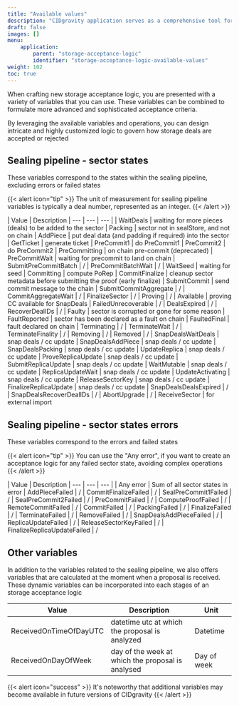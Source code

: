 ```yaml
---
title: "Available values"
description: "CIDgravity application serves as a comprehensive tool for managing and monitoring of : clients, pricing, acceptance criterias, avalability and activity."
draft: false
images: []
menu:
    application:
        parent: "storage-acceptance-logic"
        identifier: "storage-acceptance-logic-available-values"
weight: 102
toc: true
---
```


When crafting new storage acceptance logic, you are presented with a variety of variables that you can use. These variables can be combined to formulate more advanced and sophisticated acceptance criteria. 

By leveraging the available variables and operations, you can design intricate and highly customized logic to govern how storage deals are accepted or rejected

## Sealing pipeline - sector states

These variables correspond to the states within the sealing pipeline, excluding errors or failed states

{{< alert icon="tip" >}}
The unit of measurement for sealing pipeline variables is typically a deal number, represented as an integer.
{{< /alert >}}

| Value | Description
| --- | --- | --- |
| WaitDeals | waiting for more pieces (deals) to be added to the sector
| Packing | sector not in sealStore, and not on chain
| AddPiece | put deal data (and padding if required) into the sector
| GetTicket | generate ticket
| PreCommit1 | do PreCommit1
| PreCommit2 | do PreCommit2
| PreCommitting | on chain pre-commit (deprecated)
| PreCommitWait | waiting for precommit to land on chain
| SubmitPreCommitBatch | /
| PreCommitBatchWait | /
| WaitSeed | waiting for seed
| Committing | compute PoRep
| CommitFinalize | cleanup sector metadata before submitting the proof (early finalize)
| SubmitCommit | send commit message to the chain
| SubmitCommitAggregate | /
| CommitAggregateWait | /
| FinalizeSector | /
| Proving | /
| Available | proving CC available for SnapDeals
| FailedUnrecoverable | /
| DealsExpired | /
| RecoverDealIDs | /
| Faulty | sector is corrupted or gone for some reason
| FaultReported | sector has been declared as a fault on chain
| FaultedFinal | fault declared on chain
| Terminating | /
| TerminateWait | /
| TerminateFinality | /
| Removing | /
| Removed | /
| SnapDealsWaitDeals | snap deals / cc update
| SnapDealsAddPiece | snap deals / cc update
| SnapDealsPacking | snap deals / cc update
| UpdateReplica | snap deals / cc update
| ProveReplicaUpdate | snap deals / cc update
| SubmitReplicaUpdate | snap deals / cc update
| WaitMutable | snap deals / cc update
| ReplicaUpdateWait | snap deals / cc update
| UpdateActivating | snap deals / cc update
| ReleaseSectorKey | snap deals / cc update
| FinalizeReplicaUpdate | snap deals / cc update
| SnapDealsDealsExpired | /
| SnapDealsRecoverDealIDs | /
| AbortUpgrade | /
| ReceiveSector | for external import

## Sealing pipeline - sector states errors

These variables correspond to the errors and failed states

{{< alert icon="tip" >}}
You can use the "Any error", if you want to create an acceptance logic for any failed sector state, avoiding complex operations
{{< /alert >}}

| Value | Description
| --- | --- | --- |
| Any error | Sum of all sector states in error
| AddPieceFailed | /
| CommitFinalizeFailed | /
| SealPreCommit1Failed | /
| SealPreCommit2Failed | /
| PreCommitFailed | /
| ComputeProofFailed | /
| RemoteCommitFailed | /
| CommitFailed | /
| PackingFailed | /
| FinalizeFailed | /
| TerminateFailed | /
| RemoveFailed | /
| SnapDealsAddPieceFailed | /
| ReplicaUpdateFailed | /
| ReleaseSectorKeyFailed | /
| FinalizeReplicaUpdateFailed | /

## Other variables

In addition to the variables related to the sealing pipeline, we also offers variables that are calculated at the moment when a proposal is received. 
These dynamic variables can be incorporated into each stages of an storage acceptance logic

| Value | Description | Unit
| --- | --- | --- |
| ReceivedOnTimeOfDayUTC | datetime utc at which the proposal is analyzed | Datetime
| ReceivedOnDayOfWeek | day of the week at which the proposal is analysed | Day of week

{{< alert icon="success" >}}
It's noteworthy that additional variables may become available in future versions of CIDgravity
{{< /alert >}}

